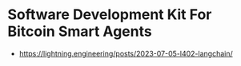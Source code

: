 # Software Development Kit For Bitcoin Smart Agents

- https://lightning.engineering/posts/2023-07-05-l402-langchain/
